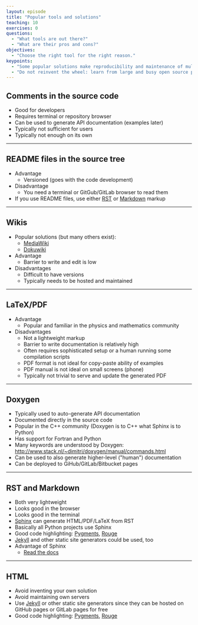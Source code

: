 ```yaml
---
layout: episode
title: "Popular tools and solutions"
teaching: 10
exercises: 0
questions:
  - "What tools are out there?"
  - "What are their pros and cons?"
objectives:
  - "Choose the right tool for the right reason."
keypoints:
  - "Some popular solutions make reproducibility and maintenance of multiple code versions difficult."
  - "Do not reinvent the wheel: learn from large and busy open source projects."
---
```


## Comments in the source code

- Good for developers
- Requires terminal or repository browser
- Can be used to generate API documentation (examples later)
- Typically not sufficient for users
- Typically not enough on its own

---

## README files in the source tree

- Advantage
  - Versioned (goes with the code development)
- Disadvantage
  - You need a terminal or GitGub/GitLab browser to read them
- If you use README files, use either
  [RST](http://docutils.sourceforge.net/rst.html) or
  [Markdown](http://daringfireball.net/projects/markdown/) markup

---

## Wikis

- Popular solutions (but many others exist):
  - [MediaWiki](https://www.mediawiki.org)
  - [Dokuwiki](https://www.dokuwiki.org)
- Advantage
  - Barrier to write and edit is low
- Disadvantages
  - Difficult to have versions
  - Typically needs to be hosted and maintained

---

## LaTeX/PDF

- Advantage
  - Popular and familiar in the physics and mathematics community
- Disadvantages
  - Not a lightweight markup
  - Barrier to write documentation is relatively high
  - Often requires sophisticated setup or a human running some compilation scripts
  - PDF format is not ideal for copy-paste ability of examples
  - PDF manual is not ideal on small screens (phone)
  - Typically not trivial to serve and update the generated PDF

---

## Doxygen

- Typically used to auto-generate API documentation
- Documented directly in the source code
- Popular in the C++ community (Doxygen is to C++ what Sphinx is to Python)
- Has support for Fortran and Python
- Many keywords are understood by Doxygen: http://www.stack.nl/~dimitri/doxygen/manual/commands.html
- Can be used to also generate higher-level ("human") documentation
- Can be deployed to GiHub/GitLab/Bitbucket pages

---

## RST and Markdown

- Both very lightweight
- Looks good in the browser
- Looks good in the terminal
- [Sphinx](http://sphinx-doc.org) can generate HTML/PDF/LaTeX from RST
- Basically all Python projects use Sphinx
- Good code highlighting: [Pygments](http://pygments.org), [Rouge](http://rouge.jneen.net)
- [Jekyll](https://jekyllrb.com) and other static site generators could be used, too
- Advantage of Sphinx
  - [Read the docs](http://readthedocs.org)

---

## HTML

- Avoid inventing your own solution
- Avoid maintaining own servers
- Use [Jekyll](https://jekyllrb.com) or other static site generators since they can be hosted on GitHub pages or GitLab pages for free
- Good code highlighting: [Pygments](http://pygments.org), [Rouge](http://rouge.jneen.net)
